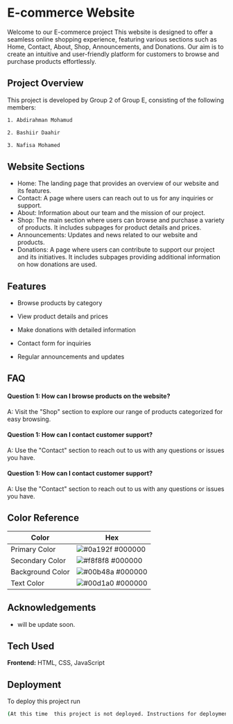 
# E-commerce Website

Welcome to our E-commerce project This website is designed to offer a seamless online shopping experience, featuring various sections such as Home, Contact, About, Shop, Announcements, and Donations. Our aim is to create an intuitive and user-friendly platform for customers to browse and purchase products effortlessly.

## Project Overview 


This project is developed by Group 2 of Group E, consisting of the following members:

```bash
1. Abdirahman Mohamud  

2. Bashiir Daahir 

3. Nafisa Mohamed 
```
## Website Sections

- Home: The landing page that provides an overview of our website and its features.
- Contact: A page where users can reach out to us for any inquiries or support.
- About: Information about our team and the mission of our project.
- Shop: The main section where users can browse and purchase a variety of products. It includes subpages for product details and prices.
- Announcements: Updates and news related to our website and products.
- Donations: A page where users can contribute to support our project and its initiatives. It includes subpages providing additional information on how donations are used.

## Features

- Browse products by category 

- View product details and prices

- Make donations with detailed information

- Contact form for inquiries

- Regular announcements and updates



## FAQ

#### Question 1: How can I browse products on the website?

A:  Visit the "Shop" section to explore our range of products categorized for easy browsing.

#### Question 1: How can I contact customer support?
A: Use the "Contact" section to reach out to us with any questions or issues you have.

#### Question 1: How can I contact customer support?
A: Use the "Contact" section to reach out to us with any questions or issues you have.
## Color Reference

| Color             | Hex                                                                |
| ----------------- | ------------------------------------------------------------------ |
| Primary    Color | ![#0a192f](https://via.placeholder.com/10/0a192f?text=+) #000000 |
| Secondary  Color | ![#f8f8f8](https://via.placeholder.com/10/f8f8f8?text=+) #000000 |
| Background Color | ![#00b48a](https://via.placeholder.com/10/00b48a?text=+) #000000 |
| Text       Color | ![#00d1a0](https://via.placeholder.com/10/00b48a?text=+) #000000 |


## Acknowledgements

 - will be update soon.


## Tech Used

**Frontend:** HTML, CSS, JavaScript
## Deployment

To deploy this project run

```bash
(At this time  this project is not deployed. Instructions for deployment will be provided in future updates.)
```

